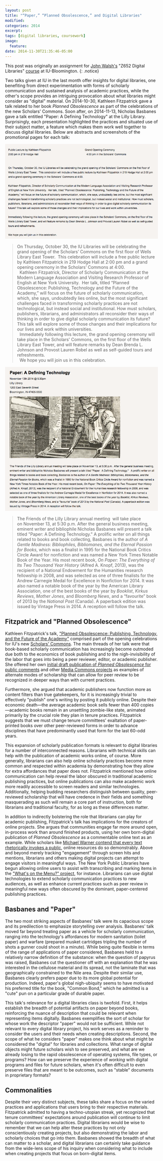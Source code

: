 ```yaml
---
layout: post
title: "“Paper,” “Planned Obsolescence,” and Digital Libraries"
modified:
categories: 2014
excerpt:
tags: [digital libraries, coursework]
image:
  feature:
date: 2014-11-30T21:35:46-05:00
---
```


This post was originally an assignment for [John Walsh's](http://biblicon.org/about) "Z652 Digital Libraries" [course](http://www.soic.indiana.edu/graduate/courses/index.html?number=z652&department=ILS) at IU-Bloomington. 
{: .notice} 

Two talks given at IU in the last month offer insights for digital libraries, one benefiting from direct experimentation with forms of scholarly communication and sustained analysis of academic practices, while the other's scope provides an intriguing provocation about what libraries might consider as "digital" material. On 2014-10-30, Kathleen Fitzpatrick gave a talk related to her book *Planned Obsolescence* as part of the celebrations of the new Scholars' Commons. Soon after, on 2014-11-13, Nicholas Basbanes gave a talk entitled "Paper: A Defining Technology" at the Lilly Library. Surprisingly, each presentation highlighted the practices and situated use of their subject matter, a feature which makes them work well together to discuss digital libraries. Below are abstracts and screenshots of the promotional pages for each talk:  

![Fitzpatrick's talk](/images/kathleen-fitzpatrick-announcement.png)  

> On Thursday, October 30, the IU Libraries will be celebrating the grand opening of the Scholars’ Commons on the first floor of Wells Library East Tower.  This celebration will include a free public lecture by Kathleen Fitzpatrick in 219 Hodge Hall at 2:00 pm and a grand opening ceremony in the Scholars’ Commons at 4:00.   
 
> Kathleen Fitzpatrick, Director of Scholarly Communication at the Modern Language Association and Visiting Research Professor of English at New York University.  Her talk, titled “Planned Obsolescence: Publishing, Technology and the Future of the Academy,” will focus on the future of scholarly communication, which, she says, undoubtedly lies online, but the most significant challenges faced in transforming scholarly practices are not technological, but instead social and institutional. How must scholars, publishers, librarians, and administrators all reconsider their ways of thinking in order to give digital scholarly communication its future? This talk will explore some of those changes and their implications for our lives and work within universities.  
 
> Immediately following this lecture, the grand opening ceremony will take place in the Scholars' Commons, on the first floor of the Wells Library East Tower, and will feature remarks by Dean Brenda L. Johnson and Provost Lauren Robel as well as self-guided tours and refreshments.   
 
> We hope you will join us in this celebration.  

![Basbanes' talk](/images/nicholas-basbanes-paper-talk.png "title?")   

> The Friends of the Lilly Library annual meeting  will take place on November 13, at 5:30 p.m. After the general business meeting, eminent writer and bibliophile Nicholas Basbanes will present a talk titled "Paper: A Defining Technology." A prolific writer on all things related to books and book collecting, Basbanes is the author of *A Gentle Madness: Bibliophiles, Bibliomanes, and the Eternal Passion for Books*, which was a finalist in 1995 for the National Book Critics Circle Award for nonfiction and was named a New York Times Notable Book of the Year. His most recent book, *On Paper: The Everything of Its Two Thousand Year History* (Alfred A. Knopf, 2013), was the recipient of a National Endowment for the Humanities research fellowship in 2008, and was selected as one of three finalists for the Andrew Carnegie Medal for Excellence in Nonfiction for 2014. It was also named a notable book of the year by the American Library Association, one of the best books of the year by *Booklist*, *Kirkus Reviews*, *Mother Jones*, and *Bloomberg News*, and a “favourite” book of 2013 by the *National Post* (Canada). A paperback edition was issued by Vintage Press in 2014. A reception will follow the talk.

## Fitzpatrick and "Planned Obsolescence"   

Kathleen Fitzpatrick's talk, ["Planned Obsolescence: Publishing, Technology, and the Future of the Academy"](https://libraries.iub.edu/scholars-commons-grand-opening) comprised part of the opening celebrations for IU's new [Scholars' Commons](http://libraries.iub.edu/scholars-commons). The main threads of her talk were that book-based scholarly communication has increasingly become outmoded due both to the economics of book publishing and to the nigh-invisibility of the labor that goes into being a peer reviewer, editor, or academic publisher. She offered her own [initial draft publication of *Planned Obsolescence* for public comments](http://mcpress.media-commons.org/plannedobsolescence/) and other [Media Commons projects](http://mediacommons.futureofthebook.org/about-mediacommons) as examples of alternate modes of scholarship that can allow for peer review to be recognized in deeper ways than with current practices.   

Furthermore, she argued that academic publishers now function more as content filters than true gatekeepers, for it is increasingly trivial to effectively "publish" one's writing by posting it publicly online. Despite their economic death—the average academic book sells fewer than 400 copies—academic books remain in an unsettling zombie-like state, animated primarily by the crucial role they plan in tenure practices. Fitzpatrick suggests that we must change tenure committees' exaltation of paper-printed books over other peer-reviewed forms in order to advance disciplines that have predominantly used that form for the last 60-odd years.    

This expansion of scholarly publication formats is relevant to digital libraries for a number of interconnected reasons. Librarians with technical skills can help with the publication of academic works online, of course. More generally, librarians can also help online scholarly practices become more common and respected within academia by demonstrating how they allow for extra affordances that paper does not. Fitzpatrick mentioned how online communication can help reveal the labor obscured in traditional academic publishing practices, but online publications can also make academic work more readily accessible to screen readers and similar technologies. Additionally, helping budding researchers distinguish between quality, peer-reviewed scholarship that will have credence in their fields and something masquerading as such will remain a core part of instruction, both for librarians and traditional faculty, for as long as these differences matter.   

In addition to indirectly bolstering the role that librarians can play for academic publishing, Fitzpatrick's talk has implications for the creators of online projects. She argues that communities engage far more around open, in-process work than around finished products, using her own born-digital publication of *Planned Obsolescence* as a commentable online text as an example. While scholars like [Michael Warner contend that every text rhetorically invokes a public](http://www.worldcat.org/title/publics-and-counterpublics/oclc/47849465), online resources do so demonstrably. Above and beyond merely tracking "engagement" through screen hits and mentions, librarians and others making digital projects can attempt to engage visitors in meaningful ways. The New York Public Libraries have begun allowing online users to assist with transcribing and marking items in the ["What's on the Menu?" project](http://menus.nypl.org/), for instance. Librarians can use digital technologies to extend scholarly communication practices to new audiences, as well as enhance current practices such as peer review in meaningful new ways often obscured by the dominant, paper-centered publishing practices.     

## Basbanes and "Paper"

The two most striking aspects of Basbanes' talk were its capacious scope and its predilection to emphasize storytelling over analysis. Basbanes' talk moved far beyond treating paper as a vehicle for scholarly communication, ranging into the technology's affordances for modern sanitation (toilet paper) and warfare (prepared musket cartridges tripling the number of shots a gunner could shoot in a minute). While being quite flexible in terms of the range of applications of paper considered, Basbanes held to a relatively narrow definition of the substance: when the question of papyrus was raised, Basbanes cut the questioner off with an explanation that he was interested in the cellulose material and its spread, not the laminate that was geographically constrained to the Nile area. Despite their similar use, Basbanes clearly prefers paper due to its more global potential for production. Indeed, paper's global nigh-ubiquity seems to have motivated his preferred title for the book, "Common Bond," which he admitted is a "cute" pun on a particular grade of durable paper.   

This talk's relevance for a digital libraries class is twofold. First, it helps establish the breadth of potential artifacts on paper beyond books, reinforcing the nuance of description that could be relevant when representing items digitally. Basbanes exemplifies the sort of scholar for whose work the descriptor "paper" would not be sufficient. While not relevant to every digital library project, his work serves as a reminder to consider the users and their needs when creating descriptions. Second, the scope of what he considers "paper" makes one think about what might be considered the "digital" for libraries and collections. What range of digital objects might future scholars wish to see preserved, and what are we already losing to the rapid obsolescence of operating systems, file types, or programs? How can we preserve the experience of *working* with digital programs and files for future scholars, when it's often difficult to even preserve files that are meant to be outcomes, such as "stable" documents in proprietary formats?   

## Commonalities   

Despite their very distinct subjects, these talks share a focus on the varied practices and applications that users bring to their respective materials. Fitzpatrick admitted to having a techno-utopian streak, yet recognized that tenure committees' expectations around publication will continue to limit scholarly communication practices. Digital librarians would be wise to remember that we can help alter these practices by not only conscientiously creating projects, but also demonstrating the labor and scholarly choices that go into them. Basbanes showed the breadth of what can matter to a scholar, and digital librarians can certainly take guidance from the wide-lens scope of his inquiry when considering what to include when creating projects that focus on born-digital items.     